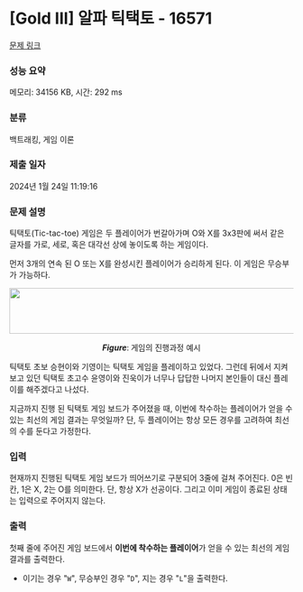 # [Gold III] 알파 틱택토 - 16571 

[문제 링크](https://www.acmicpc.net/problem/16571) 

### 성능 요약

메모리: 34156 KB, 시간: 292 ms

### 분류

백트래킹, 게임 이론

### 제출 일자

2024년 1월 24일 11:19:16

### 문제 설명

<p>틱택토(Tic-tac-toe) 게임은 두 플레이어가 번갈아가며 O와 X를 3x3판에 써서 같은 글자를 가로, 세로, 혹은 대각선 상에 놓이도록 하는 게임이다.</p>

<p>먼저 3개의 연속 된 O 또는 X를 완성시킨 플레이어가 승리하게 된다. 이 게임은 무승부가 가능하다.</p>

<p style="text-align: center;"><img alt="" src="https://upload.acmicpc.net/cb7dcaf6-7107-40ee-bf9e-220f1231ca17/-/preview/" style="height: 81px; width: 700px;"></p>

<p style="text-align: center;"><em><b>Figure</b></em>:<b> </b>게임의 진행과정 예시</p>

<p>틱택토 초보 승현이와 기영이는 틱택토 게임을 플레이하고 있었다. 그런데 뒤에서 지켜보고 있던 틱택토 초고수 윤영이와 진욱이가 너무나 답답한 나머지 본인들이 대신 플레이를 해주겠다고 나섰다.</p>

<p>지금까지 진행 된 틱택토 게임 보드가 주어졌을 때, 이번에 착수하는 플레이어가 얻을 수 있는 최선의 게임 결과는 무엇일까? 단, 두 플레이어는 항상 모든 경우를 고려하여 최선의 수를 둔다고 가정한다.</p>

### 입력 

 <p>현재까지 진행된 틱택토 게임 보드가 띄어쓰기로 구분되어 3줄에 걸쳐 주어진다. 0은 빈칸, 1은 X, 2는 O를 의미한다. 단, 항상 X가 선공이다. 그리고 이미 게임이 종료된 상태는 입력으로 주어지지 않는다.</p>

### 출력 

 <p>첫째 줄에 주어진 게임 보드에서 <b>이번에</b><b> </b><b>착수하는</b><b> </b><b>플레이어</b>가 얻을 수 있는 최선의 게임 결과를 출력한다.</p>

<ul>
	<li>이기는 경우 "<code>W</code>", 무승부인 경우 "<code>D</code>", 지는 경우 "<code>L</code>"을 출력한다.</li>
</ul>

